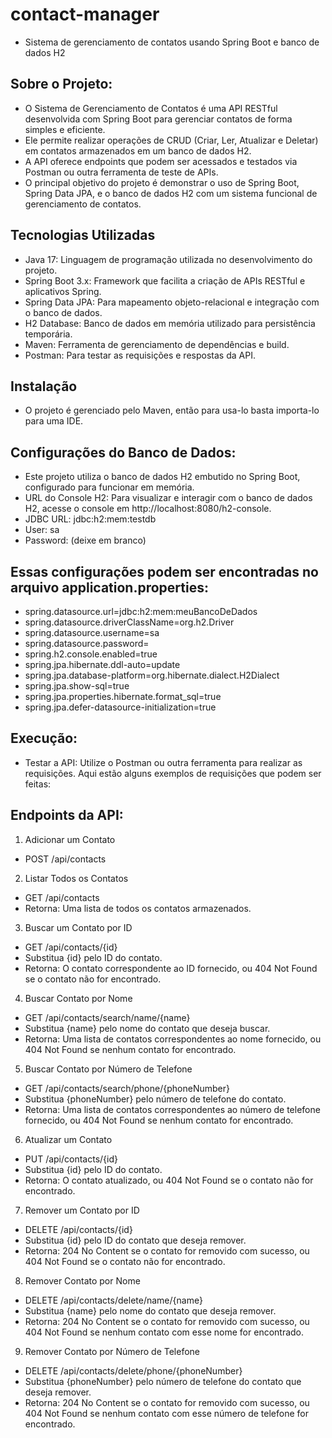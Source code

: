 # contact-manager
- Sistema de gerenciamento de contatos usando Spring Boot e banco de dados H2

## Sobre o Projeto:
- O Sistema de Gerenciamento de Contatos é uma API RESTful desenvolvida com Spring Boot para gerenciar contatos de forma simples e eficiente. 
- Ele permite realizar operações de CRUD (Criar, Ler, Atualizar e Deletar) em contatos armazenados em um banco de dados H2. 
- A API oferece endpoints que podem ser acessados e testados via Postman ou outra ferramenta de teste de APIs.
- O principal objetivo do projeto é demonstrar o uso de Spring Boot, Spring Data JPA, e o banco de dados H2 com um sistema funcional de gerenciamento de contatos.
 
## Tecnologias Utilizadas
- Java 17: Linguagem de programação utilizada no desenvolvimento do projeto.
- Spring Boot 3.x: Framework que facilita a criação de APIs RESTful e aplicativos Spring.
- Spring Data JPA: Para mapeamento objeto-relacional e integração com o banco de dados.
- H2 Database: Banco de dados em memória utilizado para persistência temporária.
- Maven: Ferramenta de gerenciamento de dependências e build.
- Postman: Para testar as requisições e respostas da API.

## Instalação
- O projeto é gerenciado pelo Maven, então para usa-lo basta importa-lo para uma IDE.

## Configurações do Banco de Dados:
- Este projeto utiliza o banco de dados H2 embutido no Spring Boot, configurado para funcionar em memória.
- URL do Console H2: Para visualizar e interagir com o banco de dados H2, acesse o console em http://localhost:8080/h2-console.
- JDBC URL: jdbc:h2:mem:testdb
- User: sa
- Password: (deixe em branco)

## Essas configurações podem ser encontradas no arquivo application.properties:
- spring.datasource.url=jdbc:h2:mem:meuBancoDeDados
- spring.datasource.driverClassName=org.h2.Driver
- spring.datasource.username=sa
- spring.datasource.password=
- spring.h2.console.enabled=true
- spring.jpa.hibernate.ddl-auto=update
- spring.jpa.database-platform=org.hibernate.dialect.H2Dialect
- spring.jpa.show-sql=true
- spring.jpa.properties.hibernate.format_sql=true
- spring.jpa.defer-datasource-initialization=true

## Execução:
- Testar a API: Utilize o Postman ou outra ferramenta para realizar as requisições. Aqui estão alguns exemplos de requisições que podem ser feitas:
  
## Endpoints da API:

1. Adicionar um Contato
- POST /api/contacts
  
2. Listar Todos os Contatos
- GET /api/contacts
- Retorna: Uma lista de todos os contatos armazenados.

3. Buscar um Contato por ID
- GET /api/contacts/{id}
- Substitua {id} pelo ID do contato.
- Retorna: O contato correspondente ao ID fornecido, ou 404 Not Found se o contato não for encontrado.

4. Buscar Contato por Nome
- GET /api/contacts/search/name/{name}
- Substitua {name} pelo nome do contato que deseja buscar.
- Retorna: Uma lista de contatos correspondentes ao nome fornecido, ou 404 Not Found se nenhum contato for encontrado.

5. Buscar Contato por Número de Telefone
- GET /api/contacts/search/phone/{phoneNumber}
- Substitua {phoneNumber} pelo número de telefone do contato.
- Retorna: Uma lista de contatos correspondentes ao número de telefone fornecido, ou 404 Not Found se nenhum contato for encontrado.

6. Atualizar um Contato
- PUT /api/contacts/{id}
- Substitua {id} pelo ID do contato.
- Retorna: O contato atualizado, ou 404 Not Found se o contato não for encontrado.

7. Remover um Contato por ID
- DELETE /api/contacts/{id}
- Substitua {id} pelo ID do contato que deseja remover.
- Retorna: 204 No Content se o contato for removido com sucesso, ou 404 Not Found se o contato não for encontrado.

8. Remover Contato por Nome
- DELETE /api/contacts/delete/name/{name}
- Substitua {name} pelo nome do contato que deseja remover.
- Retorna: 204 No Content se o contato for removido com sucesso, ou 404 Not Found se nenhum contato com esse nome for encontrado.

9. Remover Contato por Número de Telefone
- DELETE /api/contacts/delete/phone/{phoneNumber}
- Substitua {phoneNumber} pelo número de telefone do contato que deseja remover.
- Retorna: 204 No Content se o contato for removido com sucesso, ou 404 Not Found se nenhum contato com esse número de telefone for encontrado.



